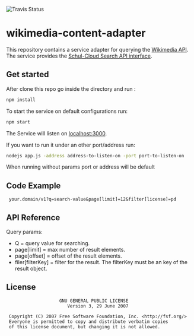 ![Travis Status](https://travis-ci.org/schul-cloud/wikimedia-content-adapter.svg?branch=master)

# wikimedia-content-adapter

This repository contains a service adapter for querying the [Wikimedia API][wikimedia-api].
The service provides the [Schul-Cloud Search API interface][search-api].

[search-api]: https://github.com/schul-cloud/resources-api-v1#search-api
[wikimedia-api]: https://commons.wikimedia.org/w/api.php

## Get started

After clone this repo go inside the directory and run :

```bash
npm install
```
To start the service on default configurations run:

```bash
npm start
```
The Service will listen on [localhost:3000](http://localhost:3000).

If you want to run it under an other port/address run:

```bash
nodejs app.js -address address-to-listen-on -port port-to-listen-on
```
When running without params port or address will be default

## Code Example

```http
 your.domain/v1?q=search-value&page[limit]=12&filter[license]=pd
```
## API Reference

Query params:

-	Q = query value for searching.
-	page[limit] = max number of result elements.
-	page[offset] = offset of the result elements.
-	filer[filterKey] = filter for the result. The filterKey must be an key of the result object.

## License
```
                    GNU GENERAL PUBLIC LICENSE
                       Version 3, 29 June 2007

 Copyright (C) 2007 Free Software Foundation, Inc. <http://fsf.org/>
 Everyone is permitted to copy and distribute verbatim copies
 of this license document, but changing it is not allowed.
```
